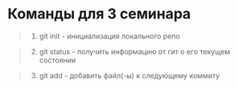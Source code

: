 # Команды для 3 семинара

> 1. git init - инициализация локального репо

> 2. git status - получить информацию от гит о его текущем состоянии

> 3. git add - добавить файл(-ы) к следующему коммиту
